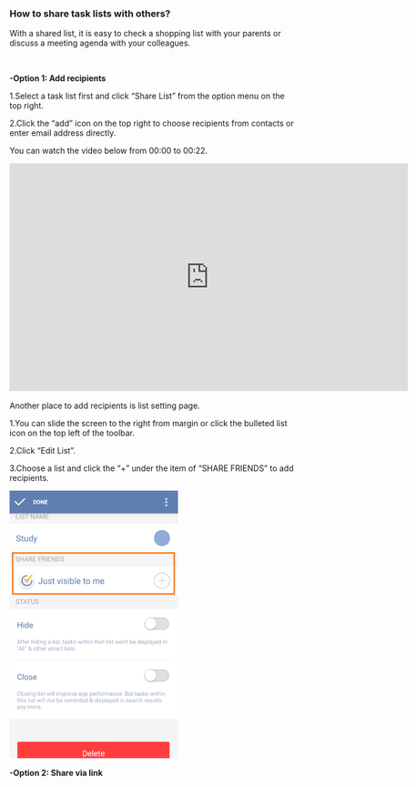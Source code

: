 ### How to share task lists with others?
With a shared list, it is easy to check a shopping list with your parents or discuss a meeting agenda with your colleagues.

<br />

**-Option 1: Add recipients**

1.Select a task list first and click “Share List” from the option menu on the top right.

2.Click the “add” icon on the top right to choose recipients from contacts or enter email address directly.

You can watch the video below from 00:00 to 00:22.

<iframe width="700" height="400" src="https://www.youtube.com/embed/0y4hkxRUOoo?list=PLbWRKVi0_aTFbQcYoQHar2TR88yoO190U" frameborder="0" allowfullscreen></iframe>

<br />


Another place to add recipients is list setting page.

1.You can slide the screen to the right from margin or click the bulleted list icon on the top left of the toolbar.

2.Click “Edit List”.

3.Choose a list and click the “+” under the item of “SHARE FRIENDS” to add recipients.

![](../images/image2.3.5W.png)

**-Option 2: Share via link**




